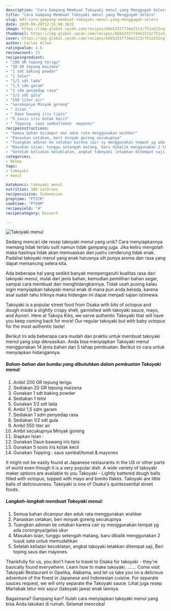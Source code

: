 ```yaml
---
description: "Cara Gampang Membuat Takoyaki menul yang Menggugah Selera"
title: "Cara Gampang Membuat Takoyaki menul yang Menggugah Selera"
slug: 643-cara-gampang-membuat-takoyaki-menul-yang-menggugah-selera
date: 2020-09-28T12:55:08.362Z
image: https://img-global.cpcdn.com/recipes/b6b5231f734e2113/751x532cq70/takoyaki-menul-foto-resep-utama.jpg
thumbnail: https://img-global.cpcdn.com/recipes/b6b5231f734e2113/751x532cq70/takoyaki-menul-foto-resep-utama.jpg
cover: https://img-global.cpcdn.com/recipes/b6b5231f734e2113/751x532cq70/takoyaki-menul-foto-resep-utama.jpg
author: Carlos Allen
ratingvalue: 4.8
reviewcount: 15
recipeingredient:
- "200 GR tepung terigu"
- "20 GR tepung maizena"
- "1 sdt baking powder"
- "1 telor"
- "1/2 sdt lada"
- "1,5 sdm garam"
- "1 sdm penyedap rasa"
- "1/2 sdt gula"
- "550 liter air"
- "secukupnya Minyak goreng"
- " Isian "
- " Daun bawang iris tipis"
- "5 sosis iris kotak kecil"
- " Topping  saus sambaltomat  mayones"
recipeinstructions:
- "Semua bahan dicampur dan aduk rata menggunakan wishker"
- "Panaskan cetakan, beri minyak goreng secukupnya"
- "Tuangkan adonan ke cetakan karena cair sy menggunakan tempat yg ada corongnya/gelas ukur"
- "Masukan isian, tunggu setengah matang, baru dibalik menggunakan 2 tusuk sate untuk memudahkan"
- "Setelah keliatan kecoklatan, angkat takoyaki letakkan ditempat saji, Beri toping saus dan mayones."
categories:
- Resep
tags:
- takoyaki
- menul

katakunci: takoyaki menul 
nutrition: 189 calories
recipecuisine: Indonesian
preptime: "PT37M"
cooktime: "PT49M"
recipeyield: "4"
recipecategory: Dessert

---
```



![Takoyaki menul](https://img-global.cpcdn.com/recipes/b6b5231f734e2113/751x532cq70/takoyaki-menul-foto-resep-utama.jpg)

Sedang mencari ide resep takoyaki menul yang unik? Cara menyiapkannya memang tidak terlalu sulit namun tidak gampang juga. Jika keliru mengolah maka hasilnya tidak akan memuaskan dan justru cenderung tidak enak. Padahal takoyaki menul yang enak harusnya sih punya aroma dan rasa yang dapat memancing selera kita.

Ada beberapa hal yang sedikit banyak mempengaruhi kualitas rasa dari takoyaki menul, mulai dari jenis bahan, kemudian pemilihan bahan segar, sampai cara membuat dan menghidangkannya. Tidak usah pusing kalau ingin menyiapkan takoyaki menul enak di mana pun anda berada, karena asal sudah tahu triknya maka hidangan ini dapat menjadi sajian istimewa.

Takoyaki is a popular street food from Osaka with bits of octopus and dough inside a slightly crispy shell, garnished with takoyaki sauce, mayo, and Aonori. Here at Takoya Kiks, we serve authentic Takoyaki that will have you keep coming back for more! Our regular takoyaki but with baby octopus for the most authentic taste!


Berikut ini ada beberapa cara mudah dan praktis untuk membuat takoyaki menul yang siap dikreasikan. Anda bisa menyiapkan Takoyaki menul menggunakan 14 jenis bahan dan 5 tahap pembuatan. Berikut ini cara untuk menyiapkan hidangannya.

<!--inarticleads1-->

##### Bahan-bahan dan bumbu yang dibutuhkan dalam pembuatan Takoyaki menul:

1. Ambil 200 GR tepung terigu
1. Sediakan 20 GR tepung maizena
1. Gunakan 1 sdt baking powder
1. Sediakan 1 telor
1. Gunakan 1/2 sdt lada
1. Ambil 1,5 sdm garam
1. Sediakan 1 sdm penyedap rasa
1. Sediakan 1/2 sdt gula
1. Ambil 550 liter air
1. Ambil secukupnya Minyak goreng
1. Siapkan  Isian :
1. Gunakan  Daun bawang iris tipis
1. Gunakan 5 sosis iris kotak kecil
1. Gunakan  Topping : saus sambal/tomat &amp; mayones


It might not be easily found at Japanese restaurants in the US or other parts of world even though it is a very popular dish. A wide variety of takoyaki maker options are available to you Takoyaki - Lightly battered dough balls filled with octopus, topped with mayo and bonito flakes. Takoyaki are little balls of deliciousness. Takoyaki is one of Osaka&#39;s quintessential street foods. 

<!--inarticleads2-->

##### Langkah-langkah membuat Takoyaki menul:

1. Semua bahan dicampur dan aduk rata menggunakan wishker
1. Panaskan cetakan, beri minyak goreng secukupnya
1. Tuangkan adonan ke cetakan karena cair sy menggunakan tempat yg ada corongnya/gelas ukur
1. Masukan isian, tunggu setengah matang, baru dibalik menggunakan 2 tusuk sate untuk memudahkan
1. Setelah keliatan kecoklatan, angkat takoyaki letakkan ditempat saji, Beri toping saus dan mayones.


Thankfully for us, you don&#39;t have to travel to Osaka for takoyaki - they&#39;re basically found everywhere. Learn how to make takoyaki. ……. Come visit Takoyaki Restaurant in Opelika, Alabama, and let us take you on a delicious adventure of the finest in Japanese and Indonesian cuisine. For separate sauces request, we will only separate the Takoyaki sauce. Lihat juga resep Martabak telur mix sayur (takoyaki jawa) enak lainnya. 

Bagaimana? Gampang kan? Itulah cara menyiapkan takoyaki menul yang bisa Anda lakukan di rumah. Selamat mencoba!
